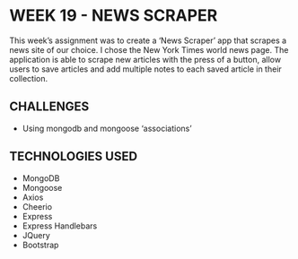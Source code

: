# WEEK 19 - NEWS SCRAPER

<p>This week’s assignment was to create a ‘News Scraper’ app that scrapes a news site of our choice. I chose the New York Times world news page. The application is able to scrape new articles with the press of a button, allow users to save articles and add multiple notes to each saved article in their collection.</p>

## CHALLENGES
* Using mongodb and mongoose ‘associations’

## TECHNOLOGIES USED

* MongoDB
* Mongoose
* Axios
* Cheerio
* Express
* Express Handlebars
* JQuery
* Bootstrap

